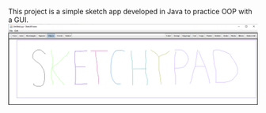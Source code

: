 This project is a simple sketch app developed in Java to practice OOP with a GUI.
![Image](./sp.png)
